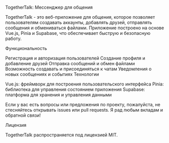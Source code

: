 TogetherTalk: Мессенджер для общения

TogetherTalk - это веб-приложение для общения, которое позволяет пользователям создавать аккаунты, добавлять друзей, отправлять сообщения и обмениваться файлами. Приложение построено на основе Vue.js, Pinia и Supabase, что обеспечивает быструю и безопасную работу.

Функциональность

Регистрация и авторизация пользователей
Создание профиля и добавление друзей
Отправка сообщений и обмен файлами
Возможность создавать и присоединяться к чатам
Уведомления о новых сообщениях и событиях
Технологии

Vue.js: фреймворк для построения пользовательского интерфейса
Pinia: библиотека для управления состоянием приложения
Supabase: платформа для хранения и управления данными

Если у вас есть вопросы или предложения по проекту, пожалуйста, не стесняйтесь открывать issues или pull requests. Я рад любым вкладам и обратной связи!

Лицензия

TogetherTalk распространяется под лицензией MIT.
